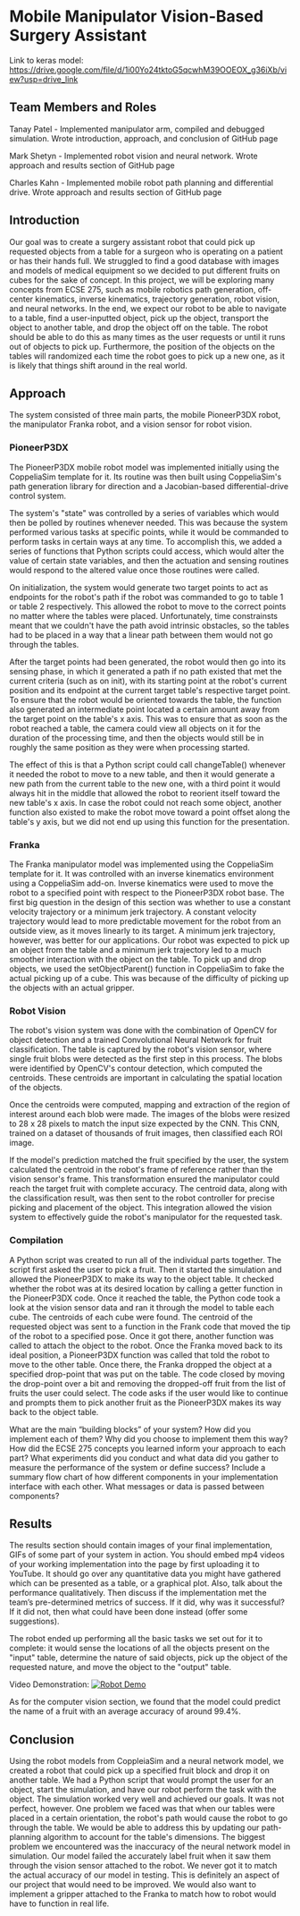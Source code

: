# Mobile Manipulator Vision-Based Surgery Assistant
Link to keras model: https://drive.google.com/file/d/1i00Yo24tktoG5qcwhM39OOEOX_g36iXb/view?usp=drive_link 

## Team Members and Roles
Tanay Patel - Implemented manipulator arm, compiled and debugged simulation. Wrote introduction, approach, and conclusion of GitHub page

Mark Shetyn - Implemented robot vision and neural network. Wrote approach and results section of GitHub page

Charles Kahn - Implemented mobile robot path planning and differential drive. Wrote approach and results section of GitHub page


## Introduction
Our goal was to create a surgery assistant robot that could pick up requested objects from a table for a surgeon who is operating on a patient or has their hands full. We struggled to find a good database with images and models of medical equipment so we decided to put different fruits on cubes for the sake of concept. In this project, we will be exploring many concepts from ECSE 275, such as mobile robotics path generation, off-center kinematics, inverse kinematics, trajectory generation, robot vision, and neural networks. In the end, we expect our robot to be able to navigate to a table, find a user-inputted object, pick up the object, transport the object to another table, and drop the object off on the table. The robot should be able to do this as many times as the user requests or until it runs out of objects to pick up. Furthermore, the position of the objects on the tables will randomized each time the robot goes to pick up a new one, as it is likely that things shift around in the real world.


## Approach
The system consisted of three main parts, the mobile PioneerP3DX robot, the manipulator Franka robot, and a vision sensor for robot vision. 

### PioneerP3DX
The PioneerP3DX mobile robot model was implemented initially using the CoppeliaSim template for it. Its routine was then built using CoppeliaSim's path generation library for direction and a Jacobian-based differential-drive control system.

The system's "state" was controlled by a series of variables which would then be polled by routines whenever needed. This was because the system performed various tasks at specific points, while it would be commanded to perform tasks in certain ways at any time. To accomplish this, we added a series of functions that Python scripts could access, which would alter the value of certain state variables, and then the actuation and sensing routines would respond to the altered value once those routines were called.

On initialization, the system would generate two target points to act as endpoints for the robot's path if the robot was commanded to go to table 1 or table 2 respectively. This allowed the robot to move to the correct points no matter where the tables were placed. Unfortunately, time constrainsts meant that we couldn't have the path avoid intrinsic obstacles, so the tables had to be placed in a way that a linear path between them would not go through the tables.

After the target points had been generated, the robot would then go into its sensing phase, in which it generated a path if no path existed that met the current criteria (such as on init), with its starting point at the robot's current position and its endpoint at the current target table's respective target point. To ensure that the robot would be oriented towards the table, the function also generated an intermediate point located a certain amount away from the target point on the table's x axis. This was to ensure that as soon as the robot reached a table, the camera could view all objects on it for the duration of the processing time, and then the objects would still be in roughly the same position as they were when processing started.

The effect of this is that a Python script could call changeTable() whenever it needed the robot to move to a new table, and then it would generate a new path from the current table to the new one, with a third point it would always hit in the middle that allowed the robot to reorient itself toward the new table's x axis. In case the robot could not reach some object, another function also existed to make the robot move toward a point offset along the table's y axis, but we did not end up using this function for the presentation.

### Franka
The Franka manipulator model was implemented using the CoppeliaSim template for it. It was controlled with an inverse kinematics environment using a CoppeliaSim add-on. Inverse kinematics were used to move the robot to a specified point with respect to the PioneerP3DX robot base. The first big question in the design of this section was whether to use a constant velocity trajectory or a minimum jerk trajectory. A constant velocity trajectory would lead to more predictable movement for the robot from an outside view, as it moves linearly to its target. A minimum jerk trajectory, however, was better for our applications. Our robot was expected to pick up an object from the table and a minimum jerk trajectory led to a much smoother interaction with the object on the table. To pick up and drop objects, we used the setObjectParent() function in CoppeliaSim to fake the actual picking up of a cube. This was because of the difficulty of picking up the objects with an actual gripper. 

### Robot Vision
The robot's vision system was done with the combination of OpenCV for object detection and a trained Convolutional Neural Network for fruit classification. The table is captured by the robot's vision sensor, where single fruit blobs were detected as the first step in this process. The blobs were identified by OpenCV's contour detection, which computed the centroids. These centroids are important in calculating the spatial location of the objects.

Once the centroids were computed, mapping and extraction of the region of interest around each blob were made. The images of the blobs were resized to 28 x 28 pixels to match the input size expected by the CNN. This CNN, trained on a dataset of thousands of fruit images, then classified each ROI image.

If the model's prediction matched the fruit specified by the user, the system calculated the centroid in the robot's frame of reference rather than the vision sensor's frame. This transformation ensured the manipulator could reach the target fruit with complete accuracy. The centroid data, along with the classification result, was then sent to the robot controller for precise picking and placement of the object. This integration allowed the vision system to effectively guide the robot's manipulator for the requested task.

### Compilation
A Python script was created to run all of the individual parts together. The script first asked the user to pick a fruit. Then it started the simulation and allowed the PioneerP3DX to make its way to the object table. It checked whether the robot was at its desired location by calling a getter function in the PioneerP3DX code. Once it reached the table, the Python code took a look at the vision sensor data and ran it through the model to table each cube. The centroids of each cube were found. The centroid of the requested object was sent to a function in the Frank code that moved the tip of the robot to a specified pose. Once it got there, another function was called to attach the object to the robot. Once the Franka moved back to its ideal position, a PioneerP3DX function was called that told the robot to move to the other table. Once there, the Franka dropped the object at a specified drop-point that was put on the table. The code closed by moving the drop-point over a bit and removing the dropped-off fruit from the list of fruits the user could select. The code asks if the user would like to continue and prompts them to pick another fruit as the PioneerP3DX makes its way back to the object table.

What are the main “building blocks” of your system? How did you implement each of them? Why did you
choose to implement them this way? How did the ECSE 275 concepts you learned inform your approach to
each part? What experiments did you conduct and what data did you gather to measure the performance
of the system or define success? Include a summary flow chart of how different components in your
implementation interface with each other. What messages or data is passed between components?


## Results
The results section should contain images of your final implementation, GIFs of some part of your system
in action. You should embed mp4 videos of your working implementation into the page by first
uploading it to YouTube. It should go over any quantitative data you might have gathered which can be
presented as a table, or a graphical plot. Also, talk about the performance qualitatively. Then discuss if
the implementation met the team’s pre-determined metrics of success. If it did, why was it successful? If it
did not, then what could have been done instead (offer some suggestions).

The robot ended up performing all the basic tasks we set out for it to complete: it would sense the locations of all the objects present on the "input" table, determine the nature of said objects, pick up the object of the requested nature, and move the object to the "output" table.

Video Demonstration:
[![Robot Demo](https://img.youtube.com/vi/TGcFJrstmKc/0.jpg)](https://www.youtube.com/watch?v=TGcFJrstmKc)

As for the computer vision section, we found that the model could predict the name of a fruit with an average accuracy of around 99.4%. 


## Conclusion
Using the robot models from CoppleiaSim and a neural network model, we created a robot that could pick up a specified fruit block and drop it on another table. We had a Python script that would prompt the user for an object, start the simulation, and have our robot perform the task with the object. The simulation worked very well and achieved our goals. It was not perfect, however. One problem we faced was that when our tables were placed in a certain orientation, the robot's path would cause the robot to go through the table. We would be able to address this by updating our path-planning algorithm to account for the table's dimensions. The biggest problem we encountered was the inaccuracy of the neural network model in simulation. Our model failed the accurately label fruit when it saw them through the vision sensor attached to the robot. We never got it to match the actual accuracy of our model in testing. This is definitely an aspect of our project that would need to be improved. We would also want to implement a gripper attached to the Franka to match how to robot would have to function in real life.
